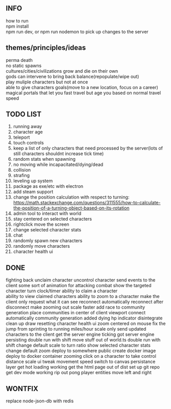 ## INFO
how to run  
npm install  
npm run dev, or npm run nodemon to pick up changes to the server 

## themes/principles/ideas
perma death  
no static spawns  
cultures/cities/civilizations grow and die on their own  
gods can intervene to bring back balance(repopulate/wipe out)  
play muliple characters but not at once  
able to give characters goals(move to a new location, focus on a career)  
magical portals that let you fast travel but age you based on normal travel speed

## TODO LIST
1. running away
2. character age
3. teleport
4. touch controls
5. keep a list of only characters that need processed by the server(lots of still characters shouldnt increase tick time)
6. random stats when spawning  
7. no moving while incapacitated/dying/dead  
8. collision  
9.  strafing  
10. leveling up system  
11. package as exe/etc with electron
12. add steam support
13. change the position calculation with respect to turning: https://math.stackexchange.com/questions/311555/how-to-calculate-the-position-of-a-turning-object-based-on-its-rotation
14. admin tool to interact with world
15. stay centered on selected characters
16. rightclick move the screen
17. change selected character stats
18. chat
19. randomly spawn new characters
20. randomly move characters
21. character health ui

## DONE
fighting back
unclaim character
uncontrol character
send events to the client
some sort of animation for attacking
combat
show the targeted character
turn clock/timer
ability to claim a character  
ability to view claimed characters
ability to zoom to a character
make the client only request what it can see
reconnect automatically
reconnect after disconnect
make zooming out scale faster
add race to community generation
place communities in center of client viewport
connect automatically
community generation
added dying hp indicator
disintegrate
clean up draw resetting
character health ui
zoom centered on mouse
fix the jump from sprinting to running
miles/hour scale
only send updated characters to the client
get the server engine ticking
got server engine persisting
double run with shift
move stuff out of world.ts
double run with shift
change default scale to turn ratio
show selected character stats
change default zoom
deploy to somewhere public
create docker image
deploy to docker container
zooming
click on a character to take control
distance scale ui
tweak movement speed
switch to canvas
persistance layer
get hot loading working
get the html page out of dist
set up git repo
get dev mode working
rip out pong
player entities
move left and right

## WONTFIX
replace node-json-db with redis
